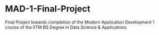 # MAD-1-Final-Project
Final Project towards completion of the Modern Application Development 1 course of the IITM BS Degree in Data Science &amp; Applications 
